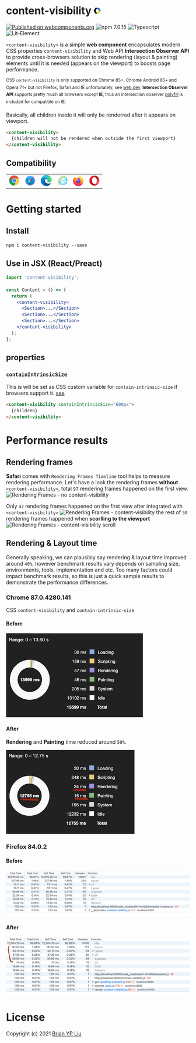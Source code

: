 # content-visibility <img src="./images/webcomponent_192x192.png" alt="Chrome" widht="20" height="20">

[![Published on webcomponents.org](https://img.shields.io/badge/webcomponents.org-published-blue.svg)](https://www.webcomponents.org/element/content-visibility)
![npm 7.0.15](https://img.shields.io/badge/npm-7.0.15-blue)
![Typescript](https://img.shields.io/badge/typescript-4.1.3-blue)
![Lit-Element](https://img.shields.io/badge/LitElement-2.3.1-blue)

`<content-visibility>` is a simple **web component** encapsulates modern CSS properties `content-visibility` and Web API **Intersection Observer API** to provide cross-browsers solution to skip rendering (layout & painting) elements until it is needed (appears on the viewport) to boosts page performance.

<sup>CSS `content-visibility` is only supported on Chrome 85+, Chrome Android 85+ and Opera 71+ but not Firefox, Safari and IE unfortunately, see [web.dev](https://web.dev/content-visibility/). **Intersection Observer API** supports pretty much all browsers except **IE**, thus an intersection observer [polyfill](https://www.npmjs.com/package/intersection-observer) is included for compatible on IE.</sup>

Basically, all children inside it will only be renderred after it appears on viewport.

```html
<content-visibility>
  {children will not be rendered when outside the first viewport}
</content-visibility>
```

## Compatibility

<table>
  <tr>
    <td valign="top"><img src="./images/chrome_128x128.png" alt="Chrome" widht="30" height="30"></td>
    <td valign="top"><img src="./images/safari_128x128.png" alt="Safari" widht="30" height="30"></td>
    <td valign="top"><img src="./images/edge_128x128.png" alt="Edge" widht="30" height="30"></td>
    <td valign="top"><img src="./images/internet-explorer_128x128.png" alt="IE" widht="30" height="30"></td>
    <td valign="top"><img src="./images/firefox_128x128.png" alt="Firefox" widht="30" height="30"></td>
    <td valign="top"><img src="./images/opera_128x128.png" alt="Opera" widht="30" height="30"></td>
  </tr>
</table>

# Getting started

## Install

`npm i content-visibility --save`

## Use in JSX (React/Preact)

```jsx
import 'content-visibility';

const Content = () => {
  return (
    <content-visibility>
      <Section>...</Section>
      <Section>...</Section>
      <Section>...</Section>
    </content-visibility>
  );
};
```

## properties

### `containIntrinsicSize`

This is will be set as CSS custom variable for `contain-intrinsic-size` if browsers support it. [see](https://web.dev/content-visibility/#specifying-the-natural-size-of-an-element-with-contain-intrinsic-size)

```html
<content-visibility containIntrinsicSize="600px">
  {children}
</content-visibility>
```

# Performance results

## Rendering frames

**Safari** comes with `Rendering Frames Timeline` tool helps to measure rendering performance. Let's have a look the rendering frames **without** `<content-visibility>`, total `97` rendering frames happened on the first view.
![Rendering Frames - no content-visibility](./images/no-content-visibility.gif?raw=true)

Only `47` rendering frames happened on the first view after integrated with `<content-visibility>`
![Rendering Frames - content-visibility](./images/content-visibility-frames.gif?raw=true)
the rest of `50` rendering frames happened when **scorlling to the viewport**
![Rendering Frames - content-visibility scroll](./images/content-visibility-frames-2.gif?raw=true)

## Rendering & Layout time

Generally speaking, we can plausibly say rendering & layout time improved around `40%`, however benchmark results vary depends on sampling size, environments, tools, implementation and etc. Too many factors could impact benchmark results, so this is just a quick sample results to demonstrate the performance differences.

### Chrome 87.0.4280.141

CSS `content-visibility` and `contain-intrinsic-size`

#### Before

![Chrome Before](./images/chrome-before.png?raw=true)

#### After

**Rendering** and **Painting** time reduced around `50%`.

![Chrome After](./images/chrome-after.png?raw=true)

### Firefox 84.0.2

#### Before

![Firefox Before](./images/firefox-before.png?raw=true)

#### After

![Firefox After](./images/firefox-after.png?raw=true)

# License

Copyright (c) 2021 [Brian YP Liu](https://brianypliu.com/)
